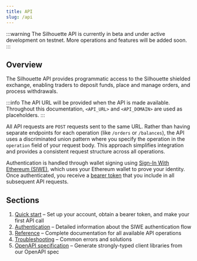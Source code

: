 ```yaml
---
title: API
slug: /api
---
```


:::warning
The Silhouette API is currently in beta and under active development on testnet. More operations and features will be added soon.
:::

## Overview

The Silhouette API provides programmatic access to the Silhouette shielded exchange, enabling traders to deposit funds, place and manage orders, and process withdrawals.

:::info
The API URL will be provided when the API is made available. Throughout this documentation, `<API_URL>` and `<API_DOMAIN>` are used as placeholders.
:::

All API requests are `POST` requests sent to the same URL. Rather than having separate endpoints for each operation (like `/orders` or `/balances`), the API uses a discriminated union pattern where you specify the operation in the `operation` field of your request body. This approach simplifies integration and provides a consistent request structure across all operations.

Authentication is handled through wallet signing using [Sign-In With Ethereum (SIWE)](https://docs.login.xyz/), which uses your Ethereum wallet to prove your identity. Once authenticated, you receive a [bearer token](https://datatracker.ietf.org/doc/html/rfc6750) that you include in all subsequent API requests.

## Sections

1. [Quick start](/docs/api/quick-start) – Set up your account, obtain a bearer token, and make your first API call
2. [Authentication](/docs/api/authentication) – Detailed information about the SIWE authentication flow
3. [Reference](/docs/api/reference) – Complete documentation for all available API operations
4. [Troubleshooting](/docs/api/troubleshooting) – Common errors and solutions
5. [OpenAPI specification](/docs/api/openapi) – Generate strongly-typed client libraries from our OpenAPI spec
